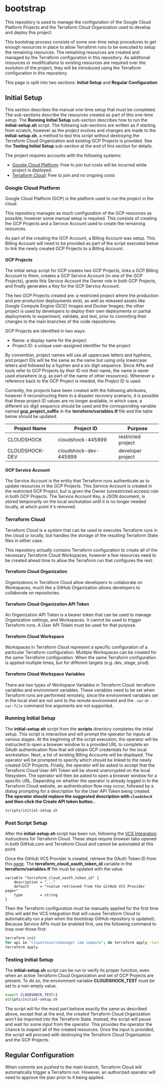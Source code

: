 bootstrap
=========

This repository is used to manage the configuration of the Google Cloud Platform Projects and the Terraform Cloud Organization used to develop and deploy this project.

This bootstrap process consists of some one-time setup procedures to get enough resources in place to allow Terraform runs to be executed to setup the remaining resources.  The remaining resources are created and managed by the Terraform configuration in this repository.  As additional resources or modifications to existing resources are required over the evolution of the project, they will be introduced using the Terraform configuration in this repository.

This page is split into two sections: **Initial Setup** and **Regular Configuration**

## Initial Setup

This section describes the manual one-time setup that must be completed.  The sub-sections describe the resources created as part of this one-time setup.  The **Running Initial Setup** sub-section describes how to run the **initial-setup.sh** script.  The following sub-sections are written as if starting from scratch, however as the project evolves and changes are made to the **initial-setup.sh**, a method to test this script without destroying the Terraform Cloud Organization and existing GCP Projects is provided.  See the **Testing Initial Setup** sub-section at the end of this section for details.

The project requires accounts with the following systems:

* [Google Cloud Platform](https://console.cloud.google.com/freetrial): Free to join but costs will be incurred while project is deployed.
* [Terraform Cloud](https://app.terraform.io/signup/account): Free to join and no ongoing costs

### Google Cloud Platform

Google Cloud Platform (GCP) is the platform used to run the project in the cloud.

This repository manages as much configuration of the GCP resources as possible, however some manual setup is required.  This consists of creating the GCP Projects and a Service Account used to create the remaining resources.

As part of the creating the GCP Account, a Billing Account was setup.  This Billing Account will need to be provided as part of the script executed below to link the newly created GCP Projects to a Billing Account.

#### GCP Projects

The initial setup script for GCP creates two GCP Projects, links a GCP Billing Account to them, creates a GCP Service Account (in one of the GCP Projects), grants this Service Account the Owner role in both GCP Projects, and finally generates a Key for the GCP Service Account.

The two GCP Projects created are: a restricted project where the production and pre-production deployments exist, as well as released assets like Google Compute Engine (GCE) Images and Docker Images; the other project is used by developers to deploy their own deployments or partial deployments to experiment, validate, and test, prior to commiting their changes to the main branches of the code repositories.

GCP Projects are identified in two ways:
* Name: a display name for the project
* Project ID: a unique user-assigned identifier for the project

By convention, project names will use all uppercase letters and hyphens, and project IDs will be the same as the name but using only lowercase letters and followed by a hyphen and a six digit sequence.  Since APIs and tools refer to GCP Projects by their ID not their name, the name is never used elsewhere (e.g. as part of the name of other resources).  Whenever a reference back to the GCP Project is needed, the Project ID is used.

Currently, the projects have been created with the following attributes, however if reconstructing them in a disaster recovery scenario, it is possible that these project ID values are no longer available, in which case, a different six digit sequence should be used and the corresponding variable named **gcp_project_suffix** in the **terraform/variables.tf** file and the table below should be updated.

| Project Name   | Project ID            | Purpose            |
| -------------- | --------------------- | ------------------ |
| CLOUDSHOCK     | cloudshock-445899     | restricted project |
| CLOUDSHOCK-DEV | cloudshock-dev-445899 | developer project  |

#### GCP Service Account

The Service Account is the entity that Terraform runs authenticate as to update resources in the GCP Projects.  This Service Account is created in the restricted GCP Project, but is given the Owner (unrestricted access) role in both GCP Projects.  The Service Account Key, a JSON document, is stored temporarily on the local workstation until it is no longer needed locally, at which point it's removed.

### Terraform Cloud

Terraform Cloud is a system that can be used to executes Terraform runs in the cloud or locally, but handles the storage of the resulting Terraform State files in either case.

This repository actually contains Terraform configuration to create all of the necessary Terraform Cloud Workspaces, however a few resources need to be created ahead time to allow the Terraform run that configures the rest.

#### Terraform Cloud Organization

Organizations in Terraform Cloud allow developers to collaborate on Workspaces, much like a GitHub Organization allows developers to collaborate on repositories.

#### Terraform Cloud Organization API Token

An Organization API Token is a bearer token that can be used to manage Organization settings, and Workspaces.  It cannot be used to trigger Terraform runs.  A User API Token must be used for that purpose.

#### Terraform Cloud Workspace

Workspaces in Terraform Cloud represent a specific configuration of a particular Terraform configuration.  Multiple Workspaces can be created for the same Terraform configuration.  When the same Terraform configuration is applied multiple times, but for different targets (e.g. dev, stage, prod).

#### Terraform Cloud Workspace Variables

There are two types of Workspace Variables in Terraform Cloud: terraform variables and environment variables.  These variables need to be set when Terraform runs are performed remotely, since the environment variables set in the local shell are not sent to the remote environment and the `-var` or `-var-file` command line arguments are not supported.

### Running Initial Setup

The **initial-setup.sh** script from the **scripts** directory completes the initial setup.  This script is interactive and will prompt the operator for inputs at various stages.  At the beginning of the script execution, the operator will be instructed to open a browser window to a provided URL to complete an OAuth authentication flow that will obtain GCP credentials for the local workstation.  Next, a list of existing Billing Accounts will be displayed.  The operator will be prompted to specify which should be linked to the newly created GCP Projects.  Finally, the operator will be asked to accept that the Terraform Cloud User API Token will be stored unencrypted on the local filesystem.  The operator will then be asked to open a browser window for a specific URL.  Depending on whether the operator is already logged in to the Terraform Cloud website, an authentication flow may occur, followed by a dialog prompting for a description for the User API Token being created.  **The operator should replace the suggested description with `cloudshock` and then click the Create API token button.**.

```sh
scripts/initial-setup.sh
```

### Post Script Setup

After the **initial-setup.sh** script has been run, following the [VCS Integration](https://www.terraform.io/docs/cloud/vcs/github.html) instructions for Terraform Cloud.  These steps require browser tabs opened in both GitHub.com and Terraform Cloud and cannot be automated at this point.

Once the GitHub VCS Provider is created, retrieve the OAuth Token ID from this [page](https://app.terraform.io/app/cloudshock/settings/version-control).  The **terraform_cloud_oauth_token_id** variable in the **terraform/variables.tf** file must be updated with the value.

```hcl
variable "terraform_cloud_oauth_token_id" {
    description = "..."
    default     = "<value retrieved from the GitHub VCS Provider page>"
    type        = string
}
```

Then the Terraform configuration must be manually applied for the first time (this will add the VCS integration that will cause Terraform Cloud to automatically run a plan when the bootstrap GitHub repository is updated).  Because Service APIs must be enabled first, use the following command to loop over those first:

```sh
terraform init
for api in "cloudresourcemanager iam compute"; do terraform apply -target 'gcp_project_service.cloudshock["'$api'.googleapis.com"]' -target 'gcp_project_service.cloudshock_dev["'$api'.googleapis.com"]' ; done
terraform apply
```

### Testing Initial Setup

The **initial-setup.sh** script can be run to verify its proper function, even when an active Terraform Cloud Organization and set of GCP Projects are present.  To do so, the environment variable **CLOUDSHOCK_TEST** must be set to a non-empty value.

```sh
export CLOUDSHOCK_TEST=1
scripts/initial-setup.sh
```

The script will for the most part behave exactly the same as described above, except that at the end, the created Terraform Cloud Organization won't be imported into the Terraform State.  Instead, the script will pause and wait for some input from the operator.  This provides the operator the chance to inspect all of the created resources.  Once the input is provided, the script will proceed with destroying the Terraform Cloud Organization and the GCP Projects.

## Regular Configuration

When commits are pushed to the *main* branch, Terraform Cloud will automatically trigger a Terraform run.  However, an authorized operator will need to approve the plan prior to it being applied.
